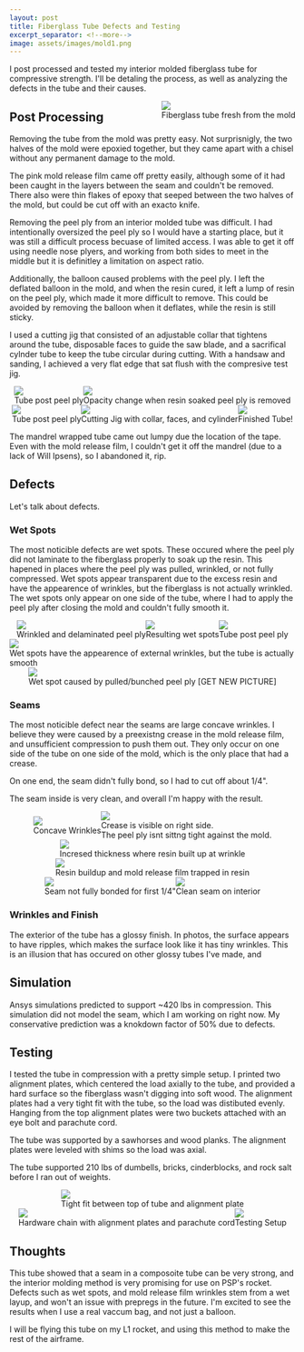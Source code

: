 ```yaml
---
layout: post
title: Fiberglass Tube Defects and Testing
excerpt_separator: <!--more-->
image: assets/images/mold1.png
---
```


I post processed and tested my interior molded fiberglass tube for compressive strength. I'll be detaling the process, as well as analyzing the defects in the tube and their causes.

<!--more-->

<div class="imgCptnBox" style="float:right">
<img src="{{ "assets/images/tubeRaw.jpg" | relative_url }}" class="articleImgMain">
<figcaption class="articleCaption">Fiberglass tube fresh from the mold</figcaption>
</div>

## Post Processing

Removing the tube from the mold was pretty easy. Not surprisnigly, the two halves of the mold were epoxied together, but they came apart with a chisel without any permanent damage to the mold.

The pink mold release film came off pretty easily, although some of it had been caught in the layers between the seam and couldn't be removed. There also were thin flakes of epoxy that seeped between the two halves of the mold, but could be cut off with an exacto knife.

Removing the peel ply from an interior molded tube was difficult. I had intentionally oversized the peel ply so I would have a starting place, but it was still a difficult process becuase of limited access. I was able to get it off using needle nose plyers, and working from both sides to meet in the middle but it is definitley a limitation on aspect ratio.

Additionally, the balloon caused problems with the peel ply. I left the deflated balloon in the mold, and when the resin cured, it left a lump of resin on the peel ply, which made it more difficult to remove. This could be avoided by removing the balloon when it deflates, while the resin is still sticky.

I used a cutting jig that consisted of an adjustable collar that tightens around the tube, disposable faces to guide the saw blade, and a sacrifical cylnder tube to keep the tube circular during cutting. With a handsaw and sanding, I achieved a very flat edge that sat flush with the compresive test jig.

<div style="display:flex; justify-content:center; align-items:center; flex-wrap:wrap;">

<div class="imgCptnBox" style="float:right">
<img src="{{ "assets/images/peelPly.jpg" | relative_url }}" class="articleImgMain">
<figcaption class="articleCaption">Tube post peel ply</figcaption>
</div>

<div class="imgCptnBox" style="float:right">
<img src="{{ "assets/images/SatisfyingPeel.jpg" | relative_url }}" class="articleImgMain">
<figcaption class="articleCaption">Opacity change when resin soaked peel ply is removed</figcaption>
</div>

<div class="imgCptnBox" style="float:right">
<img src="{{ "assets/images/finishedTube.jpg" | relative_url }}" class="articleImgMain">
<figcaption class="articleCaption">Tube post peel ply</figcaption>
</div>

<div class="imgCptnBox" style="float:right">
<img src="{{ "assets/images/cuttingJig.jpg" | relative_url }}" class="articleImgMain">
<figcaption class="articleCaption">Cutting Jig with collar, faces, and cylinder</figcaption>
</div>

<div class="imgCptnBox" style="float:right">
<img src="{{ "assets/images/finalTube.jpg" | relative_url }}" class="articleImgMain">
<figcaption class="articleCaption">Finished Tube!</figcaption>
</div>

</div>

The mandrel wrapped tube came out lumpy due the location of the tape. Even with the mold release film, I couldn't get it off the mandrel (due to a lack of Will Ipsens), so I abandoned it, rip.

## Defects

Let's talk about defects. 

### Wet Spots

The most noticible defects are wet spots. These occured where the peel ply did not laminate to the fiberglass properly to soak up the resin. This hapened in places where the peel ply was pulled, wrinkled, or not fully compressed. Wet spots appear transparent due to the excess resin and have the appearence of wrinkles, but the fiberglass is not actually wrinkled. The wet spots only appear on one side of the tube, where I had to apply the peel ply after closing the mold and couldn't fully smooth it. 

<div style="display:flex; justify-content:center; align-items:center; flex-wrap:wrap;">

<div class="imgCptnBox" style="float:right">
<img src="{{ "assets/images/wetspot1.jpg" | relative_url }}" class="articleImgMain">
<figcaption class="articleCaption">Wrinkled and delaminated peel ply</figcaption>
</div>

<div class="imgCptnBox" style="float:right">
<img src="{{ "assets/images/wetspot2.jpg" | relative_url }}" class="articleImgMain">
<figcaption class="articleCaption">Resulting wet spots</figcaption>
</div>

<div class="imgCptnBox" style="float:right">
<img src="{{ "assets/images/finishedTube.jpg" | relative_url }}" class="articleImgMain">
<figcaption class="articleCaption">Tube post peel ply</figcaption>
</div>

<div class="imgCptnBox" style="float:right">
<img src="{{ "assets/images/wetspot3.jpg" | relative_url }}" class="articleImgMain">
<figcaption class="articleCaption">Wet spots have the appearence of external wrinkles, but the tube is actually smooth</figcaption>
</div>

<div class="imgCptnBox" style="float:right">
<img src="{{ "assets/images/wetspot4.jpg" | relative_url }}" class="articleImgMain">
<figcaption class="articleCaption">Wet spot caused by pulled/bunched peel ply [GET NEW PICTURE]</figcaption>
</div>

</div>

### Seams

The most noticible defect near the seams are large concave wrinkles. I believe they were caused by a preexistng crease in the mold release film, and unsufficient compression to push them out. They only occur on one side of the tube on one side of the mold, which is the only place that had a crease.

On one end, the seam didn't fully bond, so I had to cut off about 1/4".

The seam inside is very clean, and overall I'm happy with the result.

<div style="display:flex; justify-content:center; align-items:center; flex-wrap:wrap;">

<div class="imgCptnBox" style="float:right">
<img src="{{ "assets/images/seam2.jpg" | relative_url }}" class="articleImgMain">
<figcaption class="articleCaption">Concave Wrinkles</figcaption>
</div>

<div class="imgCptnBox" style="float:right">
<img src="{{ "assets/images/moldWrinkle.jpg" | relative_url }}" class="articleImgMain">
<figcaption class="articleCaption">Crease is visible on right side.<br>The peel ply isnt sittng tight against the mold.</figcaption>
</div>

<div class="imgCptnBox" style="float:right">
<img src="{{ "assets/images/seam6.jpg" | relative_url }}" class="articleImgMain">
<figcaption class="articleCaption">Incresed thickness where resin built up at wrinkle</figcaption>
</div>

<div class="imgCptnBox" style="float:right">
<img src="{{ "assets/images/seam.jpg" | relative_url }}" class="articleImgMain">
<figcaption class="articleCaption">Resin buildup and mold release film trapped in resin</figcaption>
</div>

<div class="imgCptnBox" style="float:right">
<img src="{{ "assets/images/seam3.jpg" | relative_url }}" class="articleImgMain">
<figcaption class="articleCaption">Seam not fully bonded for first 1/4"</figcaption>
</div>

<div class="imgCptnBox" style="float:right">
<img src="{{ "assets/images/seam4.jpg" | relative_url }}" class="articleImgMain">
<figcaption class="articleCaption">Clean seam on interior</figcaption>
</div>

</div>

### Wrinkles and Finish

The exterior of the tube has a glossy finish. In photos, the surface appears to have ripples, which makes the surface look like it has tiny wrinkles. This is an illusion that has occured on other glossy tubes I've made, and

## Simulation

Ansys simulations predicted to support ~420 lbs in compression. This simulation did not model the seam, which I am working on right now. My conservative prediction was a knokdown factor of 50% due to defects.

## Testing
I tested the tube in compression with a pretty simple setup. I printed two alignment plates, which centered the load axially to the tube, and provided a hard surface so the fiberglass wasn't digging into soft wood. The alignment plates had a very tight fit with the tube, so the load was distibuted evenly. Hanging from the top alignment plates were two buckets attached with an eye bolt and parachute cord.

The tube was supported by a sawhorses and wood planks. The alignment plates were leveled with shims so the load was axial.

The tube supported 210 lbs of dumbells, bricks, cinderblocks, and rock salt before I ran out of weights.

<div style="display:flex; justify-content:center; align-items:center; flex-wrap:wrap;">

<div class="imgCptnBox" style="float:right">
<img src="{{ "assets/images/alignmentFit.jpg" | relative_url }}" class="articleImgMain">
<figcaption class="articleCaption">Tight fit between top of tube and alignment plate</figcaption>
</div>

<div class="imgCptnBox" style="float:right">
<img src="{{ "assets/images/pressHardware.jpg" | relative_url }}" class="articleImgMain">
<figcaption class="articleCaption">Hardware chain with alignment plates and parachute cord</figcaption>
</div>

<div class="imgCptnBox" style="float:right">
<img src="{{ "assets/images/press.jpg" | relative_url }}" class="articleImgMain">
<figcaption class="articleCaption">Testing Setup</figcaption>
</div>

</div>

## Thoughts

This tube showed that a seam in a composoite tube can be very strong, and the interior molding method is very promising for use on PSP's rocket. Defects such as wet spots, and mold release film wrinkles stem from a wet layup, and won't an issue with prepregs in the future. I'm excited to see the results when I use a real vaccum bag, and not just a balloon.

I will be flying this tube on my L1 rocket, and using this method to make the rest of the airframe.